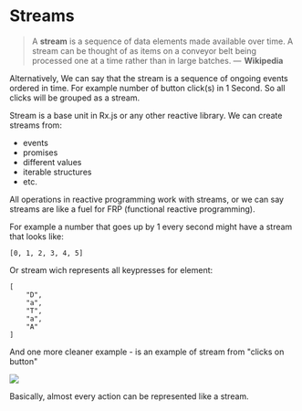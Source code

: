# Streams

>A **stream** is a sequence of data elements made available over time. A stream can be thought of as items on a conveyor belt being processed one at a time rather than in large batches. —  **Wikipedia**

Alternatively, We can say that the stream is a sequence of ongoing events ordered in time. For example number of button click(s) in 1 Second. So all clicks will be grouped as a stream.

Stream is a base unit in Rx.js or any other reactive library. We can create streams from:
- events
- promises
- different values
- iterable structures
- etc.

All operations in reactive programming work with streams, or we can say streams are like a fuel for FRP (functional reactive programming).

For example a number that goes up by 1 every second might have a stream that looks like:
```
[0, 1, 2, 3, 4, 5]
```

Or stream wich represents all keypresses for element:
```
[
    "D",
    "a",
    "T",
    "a",
    "A"
]
```

And one more cleaner example - is an example of stream from "clicks on button"

![](https://camo.githubusercontent.com/36c0a9ffd8ed22236bd6237d44a1d3eecbaec336/687474703a2f2f692e696d6775722e636f6d2f634c344d4f73532e706e67)

Basically, almost every action can be represented like a stream.